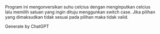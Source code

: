 Program ini mengonversikan suhu celcius dengan menginputkan celcius lalu memilih satuan yang ingin dituju menggunkan switch case. Jika pilihan yang dimaksudkan tidak sesuai pada pilihan maka tidak valid. 

Generate by ChatGPT
